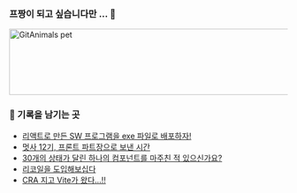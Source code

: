 ### 프짱이 되고 싶습니다만 ... 🦝


<a href="https://github.com/Paicearea">
  <img
    src="https://render.gitanimals.org/lines/Paicearea?pet-id=59005949794497113"
    width="800"
    height="120"
    alt="GitAnimals pet"
  />
</a>


### 📝 기록을 남기는 곳

<!-- BLOG-POST-LIST:START -->
- [리액트로 만든 SW 프로그램을 exe 파일로 배포하자!](https://paicearea.tistory.com/72)
- [멋사 12기, 프론트 파트장으로 보낸 시간](https://paicearea.tistory.com/70)
- [30개의 상태가 달린 하나의 컴포넌트를 마주친 적 있으신가요?](https://paicearea.tistory.com/69)
- [리코일을 도입해보십다](https://paicearea.tistory.com/68)
- [CRA 지고 Vite가 왔다...!!](https://paicearea.tistory.com/67)
<!-- BLOG-POST-LIST:END -->